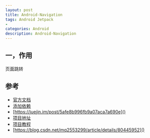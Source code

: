 ```yaml
---
layout: post
title: Android-Navigation
tags: Android Jetpack
- 
categories: Android
description: Android-Navigation
---
```


## 一，作用

页面跳转 



## 参考

 - [官方文档](https://developer.android.com/topic/libraries/architecture/navigation/)
 - [添加依赖](https://developer.android.com/topic/libraries/architecture/adding-components#navigation)
 - [https://juejin.im/post/5afe8b996fb9a07aca7a690e]()
 - [项目地址](https://github.com/googlecodelabs/android-navigation )
 - [项目教程](https://codelabs.developers.google.com/codelabs/android-navigation/#0)
 - [https://blog.csdn.net/mq2553299/article/details/80445952]()





